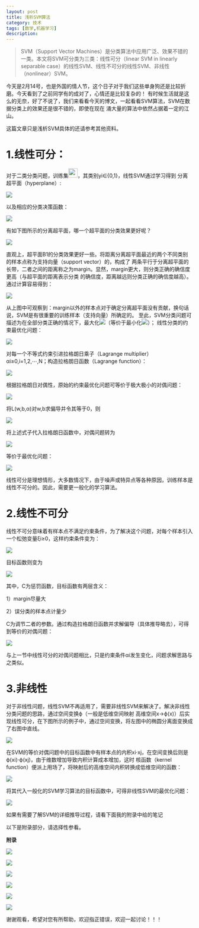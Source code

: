 ```yaml
---
layout: post
title: 浅析SVM算法
category: 技术
tags: [数学,机器学习]
description: 
---
```


> SVM（Support Vector Machines）是分类算法中应用广泛、效果不错的一类。本文将SVM可分类为三类：线性可分（linear SVM in 
linearly separable case）的线性SVM、线性不可分的线性SVM、非线性（nonlinear）SVM。 

今天是2月14号，也是外国的情人节，这个日子对于我们这些单身狗还是比较折磨。今天看到了之前同学有的成对了，心情还是比较复杂的！
有时候生活就是这么的无奈，好了不说了，我们来看看今天的博文，一起看看SVM算法，SVM在数据分类上的效果还是很不错的，即使在现在
涌大量的算法中依然占据着一定的江山。

这篇文章只是浅析SVM具体的还请参考其他资料。

# 1.线性可分： #

对于二类分类问题，训练集<img src = '/assets/img/SVM/equation1.png' height = '25px'>，其类别yi∈{0,1}，线性SVM通过学习得到
分离超平面（hyperplane）:

![](/assets/img/SVM/equation2.png)

以及相应的分类决策函数：

![](/assets/img/SVM/equation3.png)

有如下图所示的分离超平面，哪一个超平面的分类效果更好呢？

![](/assets/img/SVM/OPtimizer_SVM.png)

直观上，超平面B1的分类效果更好一些。将距离分离超平面最近的两个不同类别的样本点称为支持向量（support vector）的，构成了
两条平行于分离超平面的长带，二者之间的距离称之为margin。显然，margin更大，则分类正确的确信度更高（与超平面的距离表示分类
的确信度，距离越远则分类正确的确信度越高）。通过计算容易得到：

![](/assets/img/SVM/equation4.png)

从上图中可观察到：margin以外的样本点对于确定分离超平面没有贡献，换句话说，SVM是有很重要的训练样本（支持向量）所确定的。
至此，SVM分类问题可描述为在全部分类正确的情况下，最大化![](/assets/img/SVM/base1.png)（等价于最小化![](/assets/img/SVM/base2.png)）；
线性分类的约束最优化问题：

![](/assets/img/SVM/equation5.png)

对每一个不等式约束引进拉格朗日乘子（Lagrange multiplier）αi≥0,i=1,2,⋯,N；构造拉格朗日函数（Lagrange function）：

![](/assets/img/SVM/equation6.png)

根据拉格朗日对偶性，原始的约束最优化问题可等价于极大极小的对偶问题：

![](/assets/img/SVM/equation7.png)

将L(w,b,α)对w,b求偏导并令其等于0，则

![](/assets/img/SVM/equation8.png)

将上述式子代入拉格朗日函数中，对偶问题转为

![](/assets/img/SVM/equation9.png)

等价于最优化问题：

![](/assets/img/SVM/equation10.png)

线性可分是理想情形，大多数情况下，由于噪声或特异点等各种原因，训练样本是线性不可分的。因此，需要更一般化的学习算法。

# 2.线性不可分 #

线性不可分意味着有样本点不满足约束条件，为了解决这个问题，对每个样本引入一个松弛变量ξi≥0，这样约束条件变为：

![](/assets/img/SVM/equation11.png)

目标函数则变为

![](/assets/img/SVM/equation12.png)

其中，C为惩罚函数，目标函数有两层含义：

1）margin尽量大

2）误分类的样本点计量少

C为调节二者的参数。通过构造拉格朗日函数并求解偏导（具体推导略去），可得到等价的对偶问题：

![](/assets/img/SVM/equation13.png)

与上一节中线性可分的对偶问题相比，只是约束条件αi发生变化，问题求解思路与之类似。

# 3.非线性 #

对于非线性问题，线性SVM不再适用了，需要非线性SVM来解决了。解决非线性分类问题的思路，通过空间变换ϕ（一般是低维空间映射
高维空间x→ϕ(x)）后实现线性可分，在下图所示的例子中，通过空间变换，将左图中的椭圆分离面变换成了右图中直线。

![](/assets/img/SVM/UnOPtimizer_SVM.png)

在SVM的等价对偶问题中的目标函数中有样本点的内积xi⋅xj，在空间变换后则是ϕ(xi)⋅ϕ(xj)，由于维数增加导致内积计算成本增加，这时
核函数（kernel function）便派上用场了，将映射后的高维空间内积转换成低维空间的函数：

![](/assets/img/SVM/equation14.png)

将其代入一般化的SVM学习算法的目标函数中，可得非线性SVM的最优化问题：

![](/assets/img/SVM/equation15.png)

如果有需要了解SVM的详细推导过程，请看下面我的附录中给的笔记

以下是附录部分，请选择性参看。

**附录**

![](/assets/img/SVM/SVM1.png)

![](/assets/img/SVM/SVM2.png)

![](/assets/img/SVM/SVM3.png)

![](/assets/img/SVM/SVM4.png)

![](/assets/img/SVM/SVM5.png)

![](/assets/img/SVM/SVM6.png)

谢谢观看，希望对您有所帮助，欢迎指正错误，欢迎一起讨论！！！



